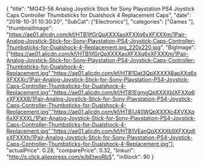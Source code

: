 {
	"title": "MG43-56  Analog Joystick Stick for Sony Playstation PS4 Joystick Caps Controller Thumbsticks for Dualshock 4 Replacement Caps",
	"date": "2018-10-31 10:30:20",
	"SubCat": ["Electronics"],
	"categories": ["Games "],
	"thumbnailImage": "https://ae01.alicdn.com/kf/HTB1jfGrQpXXXXaoXFXXq6xXFXXXm/1Pair-Analog-Joystick-Stick-for-Sony-Playstation-PS4-Joystick-Caps-Controller-Thumbsticks-for-Dualshock-4-Replacement.jpg_220x220.jpg",
	"BigImage": ["https://ae01.alicdn.com/kf/HTB1jfGrQpXXXXaoXFXXq6xXFXXXm/1Pair-Analog-Joystick-Stick-for-Sony-Playstation-PS4-Joystick-Caps-Controller-Thumbsticks-for-Dualshock-4-Replacement.jpg","https://ae01.alicdn.com/kf/HTB1Dat3QpXXXXX6apXXq6xXFXXXc/1Pair-Analog-Joystick-Stick-for-Sony-Playstation-PS4-Joystick-Caps-Controller-Thumbsticks-for-Dualshock-4-Replacement.jpg","https://ae01.alicdn.com/kf/HTB1EgmgQpXXXXblXFXXq6xXFXXX8/1Pair-Analog-Joystick-Stick-for-Sony-Playstation-PS4-Joystick-Caps-Controller-Thumbsticks-for-Dualshock-4-Replacement.jpg","https://ae01.alicdn.com/kf/HTB1J40WQpXXXXc4XVXXq6xXFXXXL/1Pair-Analog-Joystick-Stick-for-Sony-Playstation-PS4-Joystick-Caps-Controller-Thumbsticks-for-Dualshock-4-Replacement.jpg","https://ae01.alicdn.com/kf/HTB1VEanQpXXXXb9XFXXq6xXFXXXh/1Pair-Analog-Joystick-Stick-for-Sony-Playstation-PS4-Joystick-Caps-Controller-Thumbsticks-for-Dualshock-4-Replacement.jpg"],
	"actualPrice": 0.28,
	"comparePrice": 0.32,
	"linkurl": "http://s.click.aliexpress.com/e/bEtwoRbS",
	"inStock": 90
}
